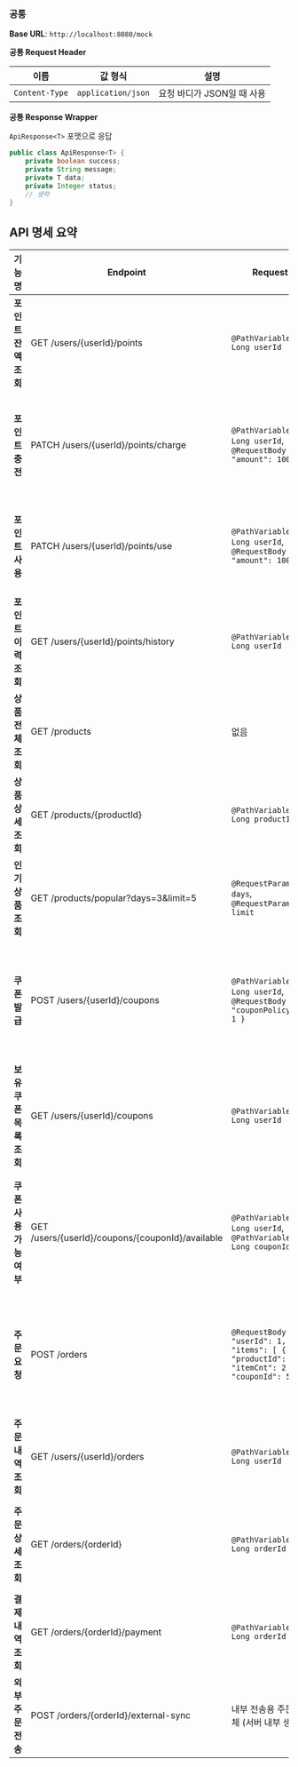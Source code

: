 ### 공통
**Base URL**: `http://localhost:8080/mock`

**공통 Request Header**

| 이름 | 값 형식 | 설명 |
| --- | --- | --- |
| `Content-Type` | `application/json` | 요청 바디가 JSON일 때 사용 |

 **공통 Response Wrapper** 

`ApiResponse<T>` 포맷으로 응답

```java
public class ApiResponse<T> {
    private boolean success;
    private String message;
    private T data;
    private Integer status;
    // 생략
}
```

## API 명세 요약

| 기능명             | Endpoint                                         | Request                                                                                      | Response 예시                                                                                                                                                           | Error 예시                                                           |
| --------------- | ------------------------------------------------ | -------------------------------------------------------------------------------------------- |-----------------------------------------------------------------------------------------------------------------------------------------------------------------------| ------------------------------------------------------------------ |
| **포인트 잔액 조회**   | GET /users/{userId}/points                       | `@PathVariable Long userId`                                                                  | `{ "userId": 1, "point": 15000 }`                                                                                                                                     | `404 Not Found` - 사용자 없음                                           |
| **포인트 충전**      | PATCH /users/{userId}/points/charge              | `@PathVariable Long userId`, `@RequestBody { "amount": 1000 }`                               | `{ "userId": 1, "point": 20000 }`                                                                                                                                     | `400 Bad Request` - 음수 또는 0원 충전 불가<br>`404 Not Found` - 사용자 없음     |
| **포인트 사용**      | PATCH /users/{userId}/points/use                 | `@PathVariable Long userId`, `@RequestBody { "amount": 1000 }`                               | `{ "userId": 1, "point": 5000 }`                                                                                                                                      | `400 Bad Request` - 잔액 부족<br>`404 Not Found` - 사용자 없음              |
| **포인트 이력 조회**   | GET /users/{userId}/points/history               | `@PathVariable Long userId`                                                                  | `[ { "pointHistoryId": 1, "amount": 1000, "type": "CHARGE", "createdDt": "2025-07-17T15:30:00" ,"balanceAfter": 9500 }, ... ]`                                                            | `404 Not Found` - 사용자 없음                                           |
| **상품 전체 조회**    | GET /products                                    | 없음                                                                                           | `[ { "productId": 1, "name": "상품1", "price": 10000, "stock": 50 }, ... ]`                                                                                             | `500 Internal Server Error`                                        |
| **상품 상세 조회**    | GET /products/{productId}                        | `@PathVariable Long productId`                                                               | `{ "productId": 1, "name": "상품1", "price": 10000, "stock": 50 }`                                                                                                      | `404 Not Found` - 상품 없음                                            |
| **인기 상품 조회**    | GET /products/popular?days=3\&limit=5            | `@RequestParam int days`, `@RequestParam int limit`                                          | `[ { "productId": 1, "name": "상품1", "totalSold": 120 }, ... ]`                                                                                                        | `200 OK` - 최근 판매 없을 경우 빈 리스트 반환                                    |
| **쿠폰 발급**       | POST /users/{userId}/coupons                     | `@PathVariable Long userId`, `@RequestBody { "couponPolicyId": 1 }`                          | `{ "couponId": 5, "name": "할인10%","discountRate": 10, "issuedDt": "2025-07-17T12:00:00", "expiredDt": "2025-07-31T23:59:59" }`                                                           | `400 Bad Request` - 중복 발급, 수량 부족<br>`404 Not Found` - 사용자 또는 정책 없음 |
| **보유 쿠폰 목록 조회** | GET /users/{userId}/coupons                      | `@PathVariable Long userId`                                                                  | `[ { "couponId": 5, "name": "할인10%","discountRate": 10, "expiredDt": "2025-07-31T23:59:59", "isUsed": false }, ... ]`                                                                    | `404 Not Found` - 사용자 없음                                           |
| **쿠폰 사용 가능 여부** | GET /users/{userId}/coupons/{couponId}/available | `@PathVariable Long userId`, `@PathVariable Long couponId`                                   | `{ "available": true, "reason": null, "coupon": { "couponId": 5, "couponPolicyId": 1, "name": "10% 할인쿠폰", "issuedDt": "2025-07-17T12:00:00", "expiredDt": "2025-07-31T23:59:59", "usedDt": null, "isUsed": false } }`                                                                                                                                               | `400 Bad Request` - 만료, 이미 사용, 소유하지 않음 등                           |
| **주문 요청**       | POST /orders                                     | `@RequestBody { "userId": 1, "items": [ { "productId": 1, "itemCnt": 2 } ], "couponId": 5 }` | `{ "orderId": 100, "status": "COMPLETE", "orderedDt": "2025-07-17T16:00:00", "totalPrice": 18000 }`                                                                   | `400 Bad Request` - 재고/포인트/쿠폰 문제<br>`404 Not Found` - 사용자 또는 상품 없음 |
| **주문 내역 조회**    | GET /users/{userId}/orders                       | `@PathVariable Long userId`                                                                  | `[ { "orderId": 100, "orderedDt": "2025-07-17T16:00:00", "totalPrice": 18000, "status": "COMPLETE" }, ... ]`                                                          | `200 OK` - 주문 없으면 빈 리스트 반환                                         |
| **주문 상세 조회**    | GET /orders/{orderId}                            | `@PathVariable Long orderId`                                                                 | `{ "orderId": 100, "items": [ { "productId": 1, "itemCnt": 2, "unitPrice": 9000, "totalPrice": 18000 } ], "status": "COMPLETE", "orderedDt": "2025-07-17T16:00:00" }` | `404 Not Found` - 주문 없음                                            |
| **결제 내역 조회**    | GET /orders/{orderId}/payment                    | `@PathVariable Long orderId`                                                                 | `{ "orderPaymentId": 20, "couponId": 5, "originalPrice": 20000, "discountAmount": 2000, "finalPrice": 18000, "paidDt": "2025-07-17T16:02:00" }`                       | `404 Not Found` - 주문 없음<br>결제 취소/부분결제 없음                           |
| **외부 주문 전송**    | POST /orders/{orderId}/external-sync             | 내부 전송용 주문 객체 (서버 내부 생성)                                                                      | `{ "success": true, "message": "외부 시스템 처리 완료", "data": null, "status": 200 }`                                                                                         | `500 Internal Server Error` - 외부 시스템 실패                            |
